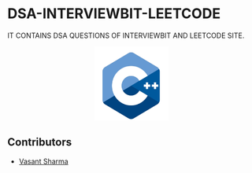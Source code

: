# DSA-INTERVIEWBIT-LEETCODE
IT CONTAINS DSA QUESTIONS OF INTERVIEWBIT AND LEETCODE SITE.
<div align="center"><img src="language.png" alt="C language logo" height=150/></div>

## Contributors
* [Vasant Sharma](https://github.com/sharmavasant/)
